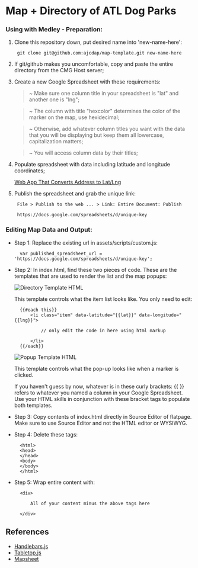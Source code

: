 # Map + Directory of ATL Dog Parks

### Using with Medley - Preparation:

1. Clone this repository down, put desired name into 'new-name-here':

		git clone git@github.com:ajcdap/map-template.git new-name-here

2. If git/github makes you uncomfortable, copy and paste the entire directory from the CMG Host server;

3. Create a new Google Spreadsheet with these requirements:

	> ~ Make sure one column title in your spreadsheet is "lat" and another one is "lng";

	> ~ The column with title "hexcolor" determines the color of the marker on the map, use hexidecimal;

	> ~ Otherwise, add whatever column titles you want with the data that you will be displaying but keep them all lowercase, capitalization matters;

	> ~ You will access column data by their titles;

4. Populate spreadsheet with data including latitude and longitude coordinates;
	
	[Web App That Converts Address to Lat/Lng](http://www.latlong.net/convert-address-to-lat-long.html)

5. Publish the spreadsheet and grab the unique link:

		File > Publish to the web ... > Link: Entire Document: Publish
  
		https://docs.google.com/spreadsheets/d/unique-key

### Editing Map Data and Output:

- Step 1: Replace the existing url in assets/scripts/custom.js:

		var published_spreadsheet_url = 'https://docs.google.com/spreadsheets/d/unique-key';

- Step 2: In index.html, find these two pieces of code. These are the templates that are used to render the list and the map popups:

	![Directory Template HTML](http://host.coxmediagroup.com/ajc/dev/projects/mapsheet/assets/images/directory-template-screenshot.png)

	This template controls what the item list looks like. You only need to edit:

		{{#each this}}
			<li class="item" data-latitude="{{lat}}" data-longitude="{{lng}}">

				// only edit the code in here using html markup

			</li>
		{{/each}}

	![Popup Template HTML](http://host.coxmediagroup.com/ajc/dev/projects/mapsheet/assets/images/popup-template-screenshot.png)

	This template controls what the pop-up looks like when a marker is clicked. 

	If you haven't guess by now, whatever is in these curly brackets: {{  }} refers to whatever you named a column in your Google Spreadsheet. Use your HTML skills in conjunction with these bracket tags to populate both templates.

- Step 3: Copy contents of index.html directly in Source Editor of flatpage. Make sure to use Source Editor and not the HTML editor or WYSIWYG.

- Step 4: Delete these tags:

		<html>
		<head>
		</head>
		<body>
		</body>
		</html>

- Step 5: Wrap entire content with:

		<div>

			All of your content minus the above tags here

		</div>



## References
- [Handlebars.js](http://handlebarsjs.com/)
- [Tabletop.js](https://github.com/jsoma/tabletop)
- [Mapsheet](https://github.com/jsoma/mapsheet)